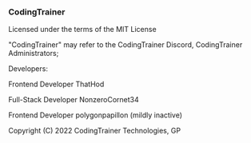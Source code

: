 ### CodingTrainer

Licensed under the terms of the MIT License

"CodingTrainer" may refer to the CodingTrainer Discord, CodingTrainer Administrators;

Developers:

Frontend Developer ThatHod

Full-Stack Developer NonzeroCornet34

Frontend Developer polygonpapillon (mildly inactive)

Copyright (C) 2022 CodingTrainer Technologies, GP
